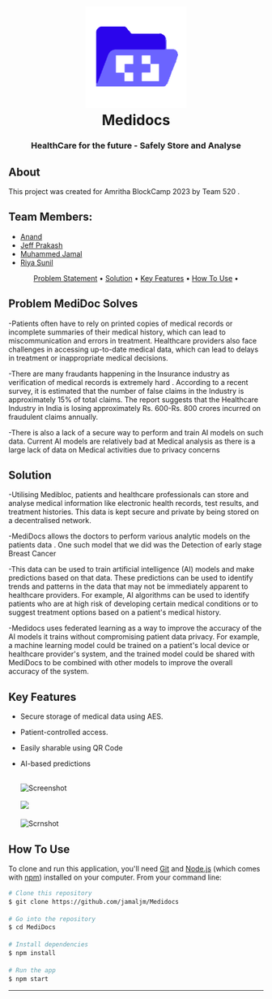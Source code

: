 
<h1 align="center">
  <br>
  <img src="https://github.com/jamaljm/Medidocs/blob/main/public/assets/logo.png" width="200">
  <br>
  Medidocs
  <br>
</h1>

<h3 align="center">HealthCare for the future - Safely Store and Analyse </h3>


## About

This project was created for Amritha BlockCamp 2023 by Team 520 . 
## Team Members:

- [Anand](https://github.com/zodwick)
- [Jeff Prakash](https://github.com/jeffprakash)
- [Muhammed Jamal](https://github.com/jamaljm)
- [Riya Sunil](https://github.com/milkbreadzee)



<p align="center">
  <a href="#problem-medidoc-solves">Problem Statement</a> •
   <a href="#solution">Solution</a> •
  <a href="#key-features">Key Features</a> •
  <a href="#how-to-use">How To Use</a> •

  
</p>



## Problem MediDoc Solves

-Patients often have to rely on printed copies of medical records or incomplete summaries of their medical history, which can lead to miscommunication and errors in treatment. Healthcare providers also face challenges in accessing up-to-date medical data, which can lead to delays in treatment or inappropriate medical decisions.

-There are many fraudants happening in the Insurance industry as verification of medical records is extremely hard . According to a recent survey, it is estimated that the number of false claims in the Industry is approximately 15% of total claims. The report suggests that the Healthcare Industry in India is losing approximately Rs. 600-Rs. 800 crores incurred on fraudulent claims annually.

-There is also a lack of a secure way to perform and train AI models on such data. Current AI models are relatively bad at Medical analysis as there is a large lack of data on Medical activities due to privacy concerns


## Solution
-Utilising Medibloc, patients and healthcare professionals can store and analyse medical information like electronic health records, test results, and treatment histories. This data is kept secure and private by being stored on a decentralised network.

-MediDocs allows the doctors to perform various analytic models on the patients data . One such model that we did was the Detection of early stage Breast Cancer

-This data can be used to train artificial intelligence (AI) models and make predictions based on that data. These predictions can be used to identify trends and patterns in the data that may not be immediately apparent to healthcare providers. For example, AI algorithms can be used to identify patients who are at high risk of developing certain medical conditions or to suggest treatment options based on a patient's medical history.

-Medidocs uses  federated learning as a way to improve the accuracy of the AI models it trains without compromising patient data privacy. For example, a machine learning model could be trained on a patient's local device or healthcare provider's system, and the trained model could be shared with MediDocs to be combined with other models to improve the overall accuracy of the system.



## Key Features

* Secure storage of medical data using AES.
* Patient-controlled access.
* Easily sharable using QR Code
* AI-based predictions


 
   <br>
   <img src="https://i.imgur.com/BtCTgHM.png" alt="Screenshot" width="full">
   <br>
      <br>
  <img src="https://i.imgur.com/8XevQVH.png"width="full">
  <br>
      <br>
  <img src="https://i.imgur.com/gUcwv3h.png" alt="Scrnshot" width="full">
  <br>
   

  
  
  


## How To Use

To clone and run this application, you'll need [Git](https://git-scm.com) and [Node.js](https://nodejs.org/en/download/) (which comes with [npm](http://npmjs.com)) installed on your computer. From your command line:

```bash
# Clone this repository
$ git clone https://github.com/jamaljm/Medidocs

# Go into the repository
$ cd MediDocs

# Install dependencies
$ npm install

# Run the app
$ npm start
```


---



